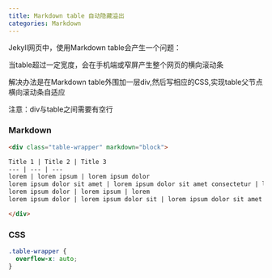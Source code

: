 ```yaml
---
title: Markdown table 自动隐藏溢出
categories: Markdown
---
```


Jekyll网页中，使用Markdown table会产生一个问题：  

当table超过一定宽度，会在手机端或窄屏产生整个网页的横向滚动条 

解决办法是在Markdown table外围加一层div,然后写相应的CSS,实现table父节点横向滚动条自适应

注意：div与table之间需要有空行   

### Markdown

```html
<div class="table-wrapper" markdown="block">

Title 1 | Title 2 | Title 3
--- | --- | --- 
lorem | lorem ipsum | lorem ipsum dolor 
lorem ipsum dolor sit amet | lorem ipsum dolor sit amet consectetur | lorem ipsum dolor sit amet 
lorem ipsum dolor | lorem ipsum | lorem 
lorem ipsum dolor | lorem ipsum dolor sit | lorem ipsum dolor sit amet 

</div>  
```

### CSS

```css
.table-wrapper {
  overflow-x: auto;
}
```